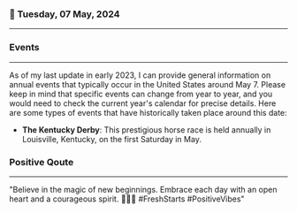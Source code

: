 ### 📅 Tuesday, 07 May, 2024
------
### Events
------
As of my last update in early 2023, I can provide general information on annual events that typically occur in the United States around May 7. Please keep in mind that specific events can change from year to year, and you would need to check the current year's calendar for precise details. Here are some types of events that have historically taken place around this date:

- **The Kentucky Derby**: This prestigious horse race is held annually in Louisville, Kentucky, on the first Saturday in May.
### Positive Qoute
------
"Believe in the magic of new beginnings. Embrace each day with an open heart and a courageous spirit. 🌟💪✨ #FreshStarts #PositiveVibes"
